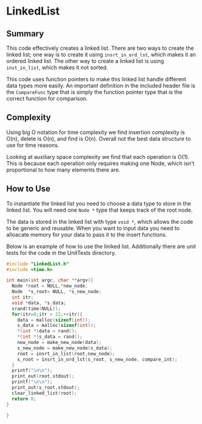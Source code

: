 # LinkedList

## Summary

This code effectively creates a linked list. There are two ways to create the 
linked list; one way is to create it using `insrt_in_ord_lst`, which makes it 
an ordered linked list. The other way to create a linked list is using `inst_in_list`, 
which makes it not sorted. 

This code uses function pointers to make this linked list handle different data 
types more easily. An important definition in the included header file is 
the `CompareFunc` type that is simply the function pointer type that is the 
correct function for comparison.

## Complexity

Using big O notation for time complexity we find insertion complexity is O(n),
delete is O(n), and find is O(n). Overall not the best data structure to use for time 
reasons.

Looking at auxiliary space complexity we find that each operation is O(1). This 
is because each operation only requires making one Node, which isn't proportional
to how many elements there are. 

## How to Use

To instantiate the linked list you need to choose a data type to store in the 
linked list. You will need one `Node *` type that keeps track of the root node.

The data is stored in the linked list with type `void *`, which 
allows the code to be generic and reusable. When you want to input data you 
need to alloacate memory for your data to pass it to the insert functions.

Below is an example of how to use the liniked list. Additionally there are unit
tests for the code in the UnitTests directory.

```c
#include "LinkedList.h"
#include <time.h>

int main(int argc, char **argv){
  Node *root = NULL,*new_node;
  Node  *s_root= NULL, *s_new_node;
  int itr;
  void *data, *s_data;
  srand(time(NULL));
  for(itr=0;itr < 22;++itr){
    data = malloc(sizeof(int));
    s_data = malloc(sizeof(int));
    *(int *)data = rand();
    *(int *)s_data = rand();
    new_node = make_new_node(data);
    s_new_node = make_new_node(s_data);
    root = insrt_in_list(root,new_node);
    s_root = insrt_in_ord_lst(s_root, s_new_node, compare_int);
  }
  printf("\n\n");
  print_out(root,stdout);
  printf("\n\n");
  print_out(s_root,stdout);
  clear_linked_list(root);
  return 0;
}

}
```

